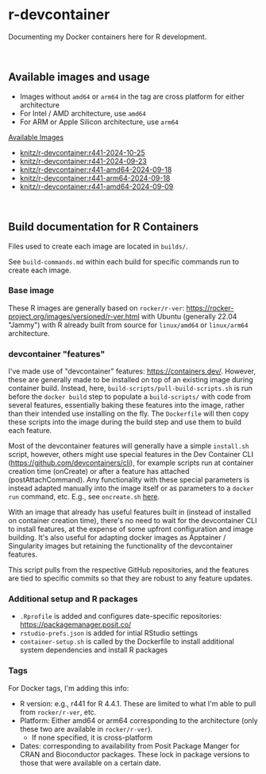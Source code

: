 # r-devcontainer

Documenting my Docker containers here for R development.

<br>

## Available images and usage

- Images without `amd64` or `arm64` in the tag are cross platform for either architecture
- For Intel / AMD architecture, use `amd64`
- For ARM or Apple Silicon architecture, use `arm64`

[Available Images](https://github.com/mikeknitz/r-devcontainer/wiki/Available-Images)

- [knitz/r-devcontainer:r441-2024-10-25](https://github.com/mikeknitz/r-devcontainer/wiki/Available-Images#knitzr-devcontainerr441-2024-10-25)
- [knitz/r-devcontainer:r441-2024-09-23](https://github.com/mikeknitz/r-devcontainer/wiki/Available-Images#knitzr-devcontainerr441-2024-09-23)
- [knitz/r-devcontainer:r441-amd64-2024-09-18](https://github.com/mikeknitz/r-devcontainer/wiki/Available-Images#knitzr-devcontainerr441-amd64-2024-09-18)
- [knitz/r-devcontainer:r441-arm64-2024-09-18](https://github.com/mikeknitz/r-devcontainer/wiki/Available-Images#knitzr-devcontainerr441-arm64-2024-09-18)
- [knitz/r-devcontainer:r441-amd64-2024-09-09](https://github.com/mikeknitz/r-devcontainer/wiki/Available-Images#knitzr-devcontainerr441-amd64-2024-09-09)

<br>

## Build documentation for R Containers

Files used to create each image are located in `builds/`.

See `build-commands.md` within each build for specific commands run to create each image.

### Base image

These R images are generally based on `rocker/r-ver`: <https://rocker-project.org/images/versioned/r-ver.html> with Ubuntu (generally 22.04 "Jammy") with R already built from source for `linux/amd64` or `linux/arm64` architecture.

### devcontainer "features"

I've made use of "devcontainer" features: <https://containers.dev/>. However, these are generally made to be installed on top of an existing image during container build. Instead, here, `build-scripts/pull-build-scripts.sh` is run before the `docker build` step to populate a `build-scripts/` with code from several features, essentially baking these features into the image, rather than their intended use installing on the fly. The `Dockerfile` will then copy these scripts into the image during the build step and use them to build each feature.

Most of the devcontainer features will generally have a simple `install.sh` script, however, others might use special features in the Dev Container CLI (<https://github.com/devcontainers/cli>), for example scripts run at container creation time (onCreate) or after a feature has attached (postAttachCommand). Any functionality with these special parameters is instead adapted manually into the image itself or as parameters to a `docker run` command, etc. E.g., see `oncreate.sh` [here](https://github.com/rocker-org/devcontainer-features/blob/main/src/rstudio-server/oncreate.sh).

With an image that already has useful features built in (instead of installed on container creation time), there's no need to wait for the devcontainer CLI to install features, at the expense of some upfront configuration and image building. It's also useful for adapting docker images as Apptainer / Singularity images but retaining the functionality of the devcontainer features.

This script pulls from the respective GitHub repositories, and the features are tied to specific commits so that they are robust to any feature updates.

### Additional setup and R packages

- `.Rprofile` is added and configures date-specific repositories: <https://packagemanager.posit.co/>
- `rstudio-prefs.json` is added for intial RStudio settings
- `container-setup.sh` is called by the Dockerfile to install additional system dependencies and install R packages

### Tags

For Docker tags, I'm adding this info:

- R version: e.g., r441 for R 4.4.1. These are limited to what I'm able to pull from `rocker/r-ver`, etc.
- Platform: Either amd64 or arm64 corresponding to the architecture (only these two are available in `rocker/r-ver`).
    - If none specified, it is cross-platform
- Dates: corresponding to availability from Posit Package Manger for CRAN and Bioconductor packages. These lock in package versions to those that were available on a certain date.

<br>

<!--

## TODO

- [ ] Add `linux/arm64` architecture
- [ ] Add logs to note final container specification
- [ ] Document dotfile integration / installation from host
- [ ] Document usage with devcontainer CLI
- [ ] Document usage with Windows / WSL
- [ ] Document usage with Singularity / Apptainer / HPC
- [x] Lock the last few R packages installed through GitHub to specific commits
- [ ] Refactor build process to have configurable options
- [ ] Add options for minimally sized container to run a script non-interactively
- [ ] Try to optimize container size a bit anyway otherwise
- [ ] Add options for R package installation
- [ ] Add options for RStudio configuration
- [ ] Add options/support for [renv](https://rstudio.github.io/renv/)
- [ ] Add options/support for [shiny](https://shiny.posit.co/)

-->
